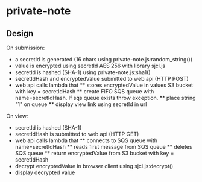 # private-note

## Design
On submission:
* a secretId is generated (16 chars using private-note.js:random_string())
* value is encrypted using secretId AES 256 with library sjcl.js
* secretId is hashed (SHA-1) using private-note.js:sha1()
* secretIdHash and encryptedValue submitted to web api (HTTP POST)
* web api calls lambda that 
** stores encryptedValue in values S3 bucket with key = secretIdHash 
** create FIFO SQS queue with name=secretIdHash. If sqs queue exists throw exception.
** place string "1" on queue 
** display view link using secretId in url

On view:
* secretId is hashed (SHA-1)
* secretIdHash is submitted to web api (HTTP GET)
* web api calls lambda that
** connects to SQS queue with name=secretIdHash
** reads first message from SQS queue
** deletes SQS queue
** return encryptedValue from S3 bucket with key = secretIdHash 
* decrypt encryptedValue in browser client using sjcl.js:decrypt() 
* display decrypted value 



